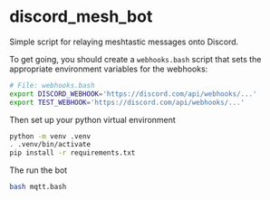 # discord\_mesh\_bot
Simple script for relaying meshtastic messages onto Discord.

To get going, you should create a `webhooks.bash` script that sets the appropriate environment variables for the webhooks:

```bash
# File: webhooks.bash
export DISCORD_WEBHOOK='https://discord.com/api/webhooks/...'
export TEST_WEBHOOK='https://discord.com/api/webhooks/...'
```

Then set up your python virtual environment
```bash
python -m venv .venv
. .venv/bin/activate
pip install -r requirements.txt
```

The run the bot
```bash
bash mqtt.bash
```
